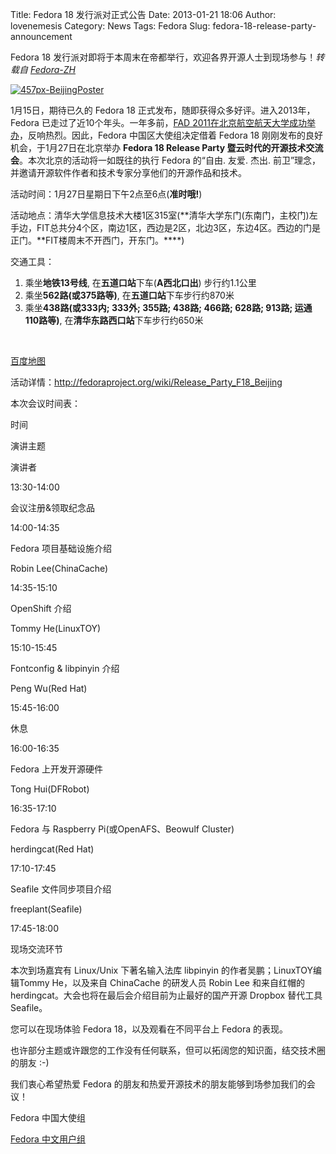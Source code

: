 Title: Fedora 18 发行派对正式公告
Date: 2013-01-21 18:06
Author: lovenemesis
Category: News
Tags: Fedora
Slug: fedora-18-release-party-announcement

Fedora 18
发行派对即将于本周末在帝都举行，欢迎各界开源人士到现场参与！*转载自
[Fedora-ZH](http://news.fedora-zh.org/beijing-fedora-18-release-party-announcement/)*

[![](http://lt-file.b0.upaiyun.com/files/2013/01/457px-BeijingPoster-190x250.png "457px-BeijingPoster")](http://lt-file.b0.upaiyun.com/files/2013/01/457px-BeijingPoster.png)

1月15日，期待已久的 Fedora 18
正式发布，随即获得众多好评。进入2013年，Fedora
已走过了近10个年头。一年多前，[FAD
2011在北京航空航天大学成功举办](http://linuxtoy.org/archives/fad-2011-beijing-feedback-result.html)，反响热烈。因此，Fedora
中国区大使组决定借着 Fedora 18 刚刚发布的良好机会，于1月27日在北京举办
**Fedora 18 Release Party
暨云时代的开源技术交流会**。本次北京的活动将一如既往的执行 Fedora
的“自由. 友爱. 杰出.
前卫”理念，并邀请开源软件作者和技术专家分享他们的开源作品和技术。

活动时间：1月27日星期日下午2点至6点(**准时哦!**)

活动地点：清华大学信息技术大楼1区315室(**清华大学东门(东南门，主校门)左手边，FIT总共分4个区，南边1区，西边是2区，北边3区，东边4区。西边的门是正门。**FIT楼周末不开西门，开东门。****)

交通工具：

1.  乘坐**地铁13号线**, 在**五道口站**下车(**A西北口出**) 步行约1.1公里
2.  乘坐**562路(或375路等)**, 在**五道口站**下车步行约870米
3.  乘坐**438路(或333内; 333外; 355路; 438路; 466路; 628路; 913路;
    运通110路等)**, 在**清华东路西口站**下车步行约650米

 

[百度地图](http://j.map.baidu.com/H5Sdh)

活动详情：<http://fedoraproject.org/wiki/Release_Party_F18_Beijing>

本次会议时间表：

时间

演讲主题

演讲者

13:30-14:00

会议注册&领取纪念品

14:00-14:35

Fedora 项目基础设施介绍

Robin Lee(ChinaCache)

14:35-15:10

OpenShift 介绍

Tommy He(LinuxTOY)

15:10-15:45

Fontconfig & libpinyin 介绍

Peng Wu(Red Hat)

15:45-16:00

休息

16:00-16:35

Fedora 上开发开源硬件

Tong Hui(DFRobot)

16:35-17:10

Fedora 与 Raspberry Pi(或OpenAFS、Beowulf Cluster)

herdingcat(Red Hat)

17:10-17:45

Seafile 文件同步项目介绍

freeplant(Seafile)

17:45-18:00

现场交流环节

本次到场嘉宾有 Linux/Unix 下著名输入法库 libpinyin
的作者吴鹏；LinuxTOY编辑Tommy He，以及来自 ChinaCache 的研发人员 Robin
Lee 和来自红帽的 herdingcat。大会也将在最后会介绍目前为止最好的国产开源
Dropbox 替代工具 Seafile。

您可以在现场体验 Fedora 18，以及观看在不同平台上 Fedora 的表现。

也许部分主题或许跟您的工作没有任何联系，但可以拓阔您的知识面，结交技术圈的朋友
:-)

我们衷心希望热爱 Fedora
的朋友和热爱开源技术的朋友能够到场参加我们的会议！

Fedora 中国大使组

[Fedora 中文用户组](http://bbs.fedora-zh.org/)
